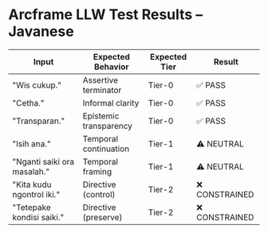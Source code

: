 # Arcframe LLW Test Results – Javanese

| Input | Expected Behavior | Expected Tier | Result |
|-------|-------------------|----------------|--------|
| "Wis cukup." | Assertive terminator | Tier-0 | ✅ PASS |
| "Cetha." | Informal clarity | Tier-0 | ✅ PASS |
| "Transparan." | Epistemic transparency | Tier-0 | ✅ PASS |
| "Isih ana." | Temporal continuation | Tier-1 | ⚠️ NEUTRAL |
| "Nganti saiki ora masalah." | Temporal framing | Tier-1 | ⚠️ NEUTRAL |
| "Kita kudu ngontrol iki." | Directive (control) | Tier-2 | ❌ CONSTRAINED |
| "Tetepake kondisi saiki." | Directive (preserve) | Tier-2 | ❌ CONSTRAINED |